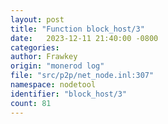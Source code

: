 ```yaml
---
layout: post
title: "Function block_host/3"
date:   2023-12-11 21:40:00 -0800
categories: 
author: Frawkey
origin: "monerod log"
file: "src/p2p/net_node.inl:307"
namespace: nodetool
identifier: "block_host/3"
count: 81
---
```

